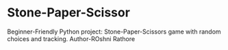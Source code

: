 # Stone-Paper-Scissor
Beginner-Friendly Python project: Stone-Paper-Scissors game with random choices and tracking.
Author-ROshni Rathore
